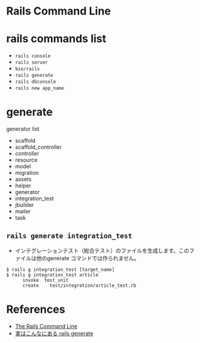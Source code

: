 Rails Command Line
===================

# rails commands list

+ `rails console`
+ `rails server`
+ `bin/rails`
+ `rails generate`
+ `rails dbconsole`
+ `rails new app_name`

# generate

generator list

+ scaffold
+ scaffold_controller
+ controller
+ resource
+ model
+ migration
+ assets
+ helper
+ generator
+ integration_test
+ jbuilder
+ mailer
+ task

## `rails generate integration_test`

+ インテグレーションテスト（総合テスト）のファイルを生成します。このファイルは他のgenerate コマンドでは作られません。

```
$ rails g integration_test [target_name]
$ rails g integration_test article
      invoke  test_unit
      create    test/integration/article_test.rb
```


# References

+ [The Rails Command Line](http://guides.rubyonrails.org/command_line.html)
+ [実はこんなにある rails generate](https://techracho.bpsinc.jp/shibuya/2014_07_24/18388)
